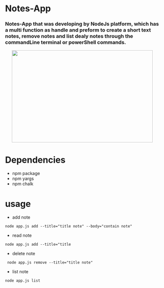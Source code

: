 # Notes-App

### Notes-App that was developing by NodeJs platform, which has a multi function as handle and preform to create a short text notes, remove notes and list dealy notes through the commandLine terminal or powerShell commands. 


<p align="center">
  <img width="460" height="300" src="https://previews.123rf.com/images/vectorgalaxy/vectorgalaxy1808/vectorgalaxy180815623/107485926-notes-vector-icon-isolated-on-transparent-background-notes-logo-concept.jpg">
</p>



# Dependencies 
 - npm package 
 - npm yargs
 - npm chalk

 # usage 
 - add note
 ```
 node app.js add --title="title note" --body="contain note"
 ```
 - read note 
 ```
 node app.js add --title="title
 ```
 - delete note
 ```
  node app.js remove --title="title note"
  ```
  - list note
  ```
  node app.js list 
  ```
  

 


